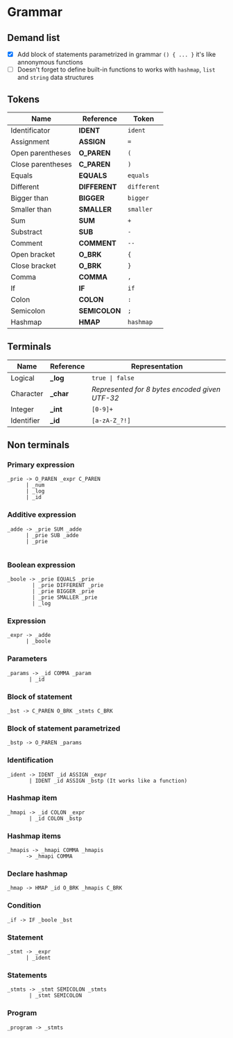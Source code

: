 # Grammar

## Demand list

- [x] Add block of statements parametrized in grammar `() { ... }` it's like annonymous functions
- [ ] Doesn't forget to define built-in functions to works with `hashmap`, `list` and `string` data structures

## Tokens

| Name | Reference | Token |
|---|---|---|
| Identificator | **IDENT** | `ident` |
| Assignment | **ASSIGN** | `=` |
| Open parentheses | **O_PAREN** | `(` |
| Close parentheses | **C_PAREN** | `)` |
| Equals | **EQUALS** | `equals` |
| Different | **DIFFERENT** | `different` |
| Bigger than | **BIGGER** | `bigger` |
| Smaller than | **SMALLER** | `smaller` |
| Sum | **SUM** | `+` |
| Substract | **SUB** | `-` |
| Comment | **COMMENT** | `--` |
| Open bracket | **O_BRK** | `{` |
| Close bracket | **O_BRK** | `}` |
| Comma | **COMMA** | `,` |
| If | **IF** | `if` |
| Colon | **COLON** | `:` |
| Semicolon | **SEMICOLON** | `;` |
| Hashmap | **HMAP** | `hashmap` |

## Terminals

| Name | Reference | Representation |
|---|---|---|
| Logical | **_log** | `true \| false` |
| Character | **_char** | *Represented for 8 bytes encoded given UTF-32* |
| Integer | **_int** | `[0-9]+` |
| Identifier | **_id** | `[a-zA-Z_?!]` |

## Non terminals

### Primary expression
```
_prie -> O_PAREN _expr C_PAREN
      | _num
      | _log
      | _id
```

### Additive expression
```
_adde -> _prie SUM _adde
      | _prie SUB _adde
      | _prie
        
```

### Boolean expression
```
_boole -> _prie EQUALS _prie
        | _prie DIFFERENT _prie
        | _prie BIGGER _prie
        | _prie SMALLER _prie
        | _log
```

### Expression
```
_expr -> _adde
      | _boole
```

### Parameters
```
_params -> _id COMMA _param
       | _id
```

### Block of statement
```
_bst -> C_PAREN O_BRK _stmts C_BRK
```

### Block of statement parametrized
```
_bstp -> O_PAREN _params 
```

### Identification
```
_ident -> IDENT _id ASSIGN _expr
       | IDENT _id ASSIGN _bstp (It works like a function)
```

### Hashmap item
```
_hmapi -> _id COLON _expr
       | _id COLON _bstp
```

### Hashmap items
```
_hmapis -> _hmapi COMMA _hmapis
      -> _hmapi COMMA
```

### Declare hashmap
```
_hmap -> HMAP _id O_BRK _hmapis C_BRK
```

### Condition
```
_if -> IF _boole _bst
```

### Statement
```
_stmt -> _expr
      | _ident
```

### Statements
```
_stmts -> _stmt SEMICOLON _stmts
       | _stmt SEMICOLON
```

### Program
```
_program -> _stmts
```
